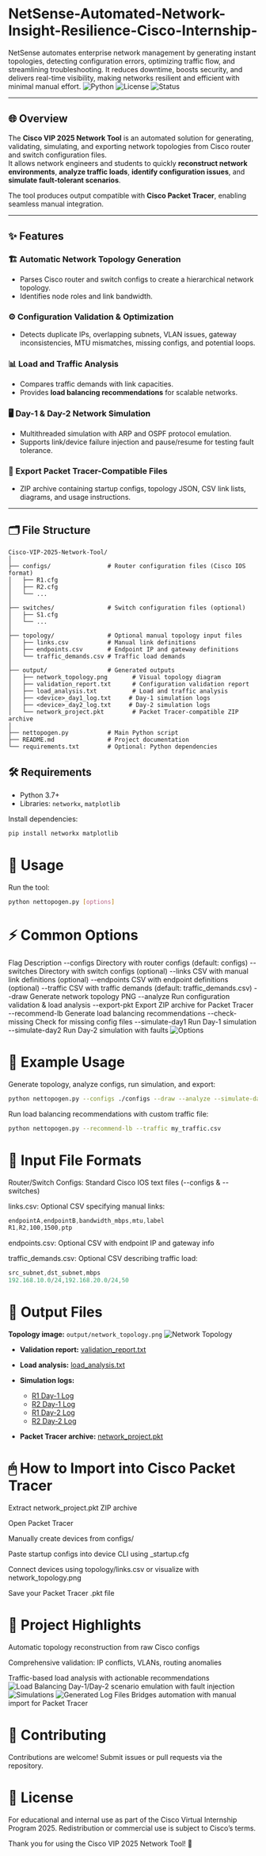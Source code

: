 # NetSense-Automated-Network-Insight-Resilience-Cisco-Internship-
NetSense automates enterprise network management by generating instant topologies, detecting configuration errors, optimizing traffic flow, and streamlining troubleshooting. It reduces downtime, boosts security, and delivers real-time visibility, making networks resilient and efficient with minimal manual effort.
![Python](https://img.shields.io/badge/Python-3.7%2B-blue)
![License](https://img.shields.io/badge/License-Educational-orange)
![Status](https://img.shields.io/badge/Status-Active-brightgreen)

---

## 🌐 Overview
The **Cisco VIP 2025 Network Tool** is an automated solution for generating, validating, simulating, and exporting network topologies from Cisco router and switch configuration files.  
It allows network engineers and students to quickly **reconstruct network environments**, **analyze traffic loads**, **identify configuration issues**, and **simulate fault-tolerant scenarios**.

The tool produces output compatible with **Cisco Packet Tracer**, enabling seamless manual integration.

---

## ✨ Features

### 🏗 Automatic Network Topology Generation
- Parses Cisco router and switch configs to create a hierarchical network topology.
- Identifies node roles and link bandwidth.

### ⚙ Configuration Validation & Optimization
- Detects duplicate IPs, overlapping subnets, VLAN issues, gateway inconsistencies, MTU mismatches, missing configs, and potential loops.

### 📊 Load and Traffic Analysis
- Compares traffic demands with link capacities.
- Provides **load balancing recommendations** for scalable networks.

### 🖥 Day-1 & Day-2 Network Simulation
- Multithreaded simulation with ARP and OSPF protocol emulation.
- Supports link/device failure injection and pause/resume for testing fault tolerance.

### 💾 Export Packet Tracer-Compatible Files
- ZIP archive containing startup configs, topology JSON, CSV link lists, diagrams, and usage instructions.

---
## 🗂 File Structure

```text
Cisco-VIP-2025-Network-Tool/
│
├── configs/                # Router configuration files (Cisco IOS format)
│   ├── R1.cfg
│   ├── R2.cfg
│   └── ...
│
├── switches/               # Switch configuration files (optional)
│   ├── S1.cfg
│   └── ...
│
├── topology/               # Optional manual topology input files
│   ├── links.csv           # Manual link definitions
│   ├── endpoints.csv       # Endpoint IP and gateway definitions
│   └── traffic_demands.csv # Traffic load demands
│
├── output/                 # Generated outputs
│   ├── network_topology.png       # Visual topology diagram
│   ├── validation_report.txt      # Configuration validation report
│   ├── load_analysis.txt          # Load and traffic analysis
│   ├── <device>_day1_log.txt     # Day-1 simulation logs
│   ├── <device>_day2_log.txt     # Day-2 simulation logs
│   └── network_project.pkt        # Packet Tracer-compatible ZIP archive
│
├── nettopogen.py           # Main Python script
├── README.md               # Project documentation
└── requirements.txt        # Optional: Python dependencies
```
## 🛠 Requirements

- Python 3.7+
- Libraries: `networkx`, `matplotlib`

Install dependencies:

```bash
pip install networkx matplotlib
```
# 🚀 Usage
Run the tool:

```bash
python nettopogen.py [options]
```
# ⚡ Common Options
Flag	Description
--configs	Directory with router configs (default: configs)
--switches	Directory with switch configs (optional)
--links	CSV with manual link definitions (optional)
--endpoints	CSV with endpoint definitions (optional)
--traffic	CSV with traffic demands (default: traffic_demands.csv)
--draw	Generate network topology PNG
--analyze	Run configuration validation & load analysis
--export-pkt	Export ZIP archive for Packet Tracer
--recommend-lb	Generate load balancing recommendations
--check-missing	Check for missing config files
--simulate-day1	Run Day-1 simulation
--simulate-day2	Run Day-2 simulation with faults
![Options](Project/screenshots/options.png) 

# 📌 Example Usage
Generate topology, analyze configs, run simulation, and export:

``` bash
python nettopogen.py --configs ./configs --draw --analyze --simulate-day1 --export-pkt
```

Run load balancing recommendations with custom traffic file:

```bash
python nettopogen.py --recommend-lb --traffic my_traffic.csv
```

# 📁 Input File Formats
Router/Switch Configs: Standard Cisco IOS text files (--configs & --switches)

links.csv: Optional CSV specifying manual links:

``` css
endpointA,endpointB,bandwidth_mbps,mtu,label
R1,R2,100,1500,ptp
```
endpoints.csv: Optional CSV with endpoint IP and gateway info

traffic_demands.csv: Optional CSV describing traffic load:

```swift
src_subnet,dst_subnet,mbps
192.168.10.0/24,192.168.20.0/24,50
```
# 📂 Output Files
**Topology image:** `output/network_topology.png` ![Network Topology](Project/output/topology.png)  

- **Validation report:** [validation_report.txt](Project/output/validation_report.txt)  
- **Load analysis:** [load_analysis.txt](Project/output/load_analysis.txt)

- **Simulation logs:**
  - [R1 Day-1 Log](Project/output/R1_day1_log.txt)
  - [R2 Day-1 Log](Project/output/R2_day1_log.txt)
  - [R1 Day-2 Log](Project/output/R1_day2_log.txt)
  - [R2 Day-2 Log](Project/output/R2_day2_log.txt)

- **Packet Tracer archive:** [network_project.pkt](Project/output/network_project.pkt)

# 🖱 How to Import into Cisco Packet Tracer
Extract network_project.pkt ZIP archive

Open Packet Tracer

Manually create devices from configs/

Paste startup configs into device CLI using _startup.cfg

Connect devices using topology/links.csv or visualize with network_topology.png

Save your Packet Tracer .pkt file

# 🌟 Project Highlights
Automatic topology reconstruction from raw Cisco configs

Comprehensive validation: IP conflicts, VLANs, routing anomalies

Traffic-based load analysis with actionable recommendations
![Load Balancing](Project/screenshots/Load_Balancing.png) 
Day-1/Day-2 scenario emulation with fault injection
![Simulations](Project/screenshots/Simulation.png)
![Generated Log Files](Project/screenshots/Log_files.png) 
Bridges automation with manual import for Packet Tracer
# 🤝 Contributing
Contributions are welcome! Submit issues or pull requests via the repository.

# 📜 License
For educational and internal use as part of the Cisco Virtual Internship Program 2025.
Redistribution or commercial use is subject to Cisco’s terms.

Thank you for using the Cisco VIP 2025 Network Tool! 🚀

